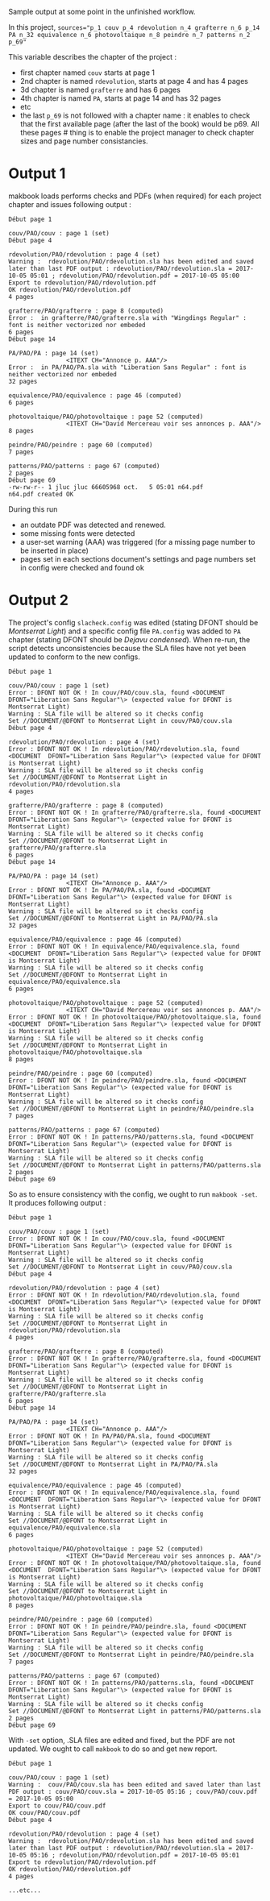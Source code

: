 
Sample output at some point in the unfinished workflow.

In this project,
`sources="p_1 couv p_4 rdevolution n_4 grafterre n_6 p_14 PA n_32 equivalence n_6 photovoltaique n_8 peindre n_7 patterns n_2 p_69"`

This variable describes the chapter of the project :
- first chapter named `couv` starts at page 1
- 2nd chapter is named `rdevolution`, starts at page 4 and has 4 pages
- 3d chapter is named `grafterre` and has 6 pages
- 4th chapter is named `PA`, starts at page 14 and has 32 pages 
- etc
- the last `p_69` is not followed with a chapter name : it enables to check that the first available page (after the last of the book) would be p69. 
All these pages # thing is to enable the project manager to check chapter sizes and page number consistancies.

# Output 1
makbook loads performs checks and PDFs (when required) for each project chapter and issues following output :

```
Début page 1

couv/PAO/couv : page 1 (set)
Début page 4

rdevolution/PAO/rdevolution : page 4 (set)
Warning :  rdevolution/PAO/rdevolution.sla has been edited and saved later than last PDF output : rdevolution/PAO/rdevolution.sla = 2017-10-05 05:01 ; rdevolution/PAO/rdevolution.pdf = 2017-10-05 05:00
Export to rdevolution/PAO/rdevolution.pdf
OK rdevolution/PAO/rdevolution.pdf
4 pages

grafterre/PAO/grafterre : page 8 (computed)
Error :  in grafterre/PAO/grafterre.sla with "Wingdings Regular" : font is neither vectorized nor embeded
6 pages
Début page 14

PA/PAO/PA : page 14 (set)
                <ITEXT CH="Annonce p. AAA"/>
Error :  in PA/PAO/PA.sla with "Liberation Sans Regular" : font is neither vectorized nor embeded
32 pages

equivalence/PAO/equivalence : page 46 (computed)
6 pages

photovoltaique/PAO/photovoltaique : page 52 (computed)
                <ITEXT CH="Da­vid Mer­ce­reau voir ses annonces p. AAA"/>
8 pages

peindre/PAO/peindre : page 60 (computed)
7 pages

patterns/PAO/patterns : page 67 (computed)
2 pages
Début page 69
-rw-rw-r-- 1 jluc jluc 66605968 oct.   5 05:01 n64.pdf
n64.pdf created OK
```
During this run
- an outdate PDF was detected and renewed.
- some missing fonts were detected
- a user-set warning (AAA) was triggered (for a missing page number to be inserted in place)
- pages set in each sections document's settings and page numbers set in config were checked and found ok

# Output 2

The project's config `slacheck.config` was edited (stating DFONT should be *Montserrat Light*) and a specific config file `PA.config` was added to `PA` chapter (stating DFONT should be *Dejavu condensed*).
When re-run, the script detects unconsistencies because the SLA files have not yet been updated to conform to the new configs.

```
Début page 1

couv/PAO/couv : page 1 (set)
Error : DFONT NOT OK ! In couv/PAO/couv.sla, found <DOCUMENT  DFONT="Liberation Sans Regular"\> (expected value for DFONT is Montserrat Light)
Warning : SLA file will be altered so it checks config
Set //DOCUMENT/@DFONT to Montserrat Light in couv/PAO/couv.sla
Début page 4

rdevolution/PAO/rdevolution : page 4 (set)
Error : DFONT NOT OK ! In rdevolution/PAO/rdevolution.sla, found <DOCUMENT  DFONT="Liberation Sans Regular"\> (expected value for DFONT is Montserrat Light)
Warning : SLA file will be altered so it checks config
Set //DOCUMENT/@DFONT to Montserrat Light in rdevolution/PAO/rdevolution.sla
4 pages

grafterre/PAO/grafterre : page 8 (computed)
Error : DFONT NOT OK ! In grafterre/PAO/grafterre.sla, found <DOCUMENT  DFONT="Liberation Sans Regular"\> (expected value for DFONT is Montserrat Light)
Warning : SLA file will be altered so it checks config
Set //DOCUMENT/@DFONT to Montserrat Light in grafterre/PAO/grafterre.sla
6 pages
Début page 14

PA/PAO/PA : page 14 (set)
                <ITEXT CH="Annonce p. AAA"/>
Error : DFONT NOT OK ! In PA/PAO/PA.sla, found <DOCUMENT  DFONT="Liberation Sans Regular"\> (expected value for DFONT is Montserrat Light)
Warning : SLA file will be altered so it checks config
Set //DOCUMENT/@DFONT to Montserrat Light in PA/PAO/PA.sla
32 pages

equivalence/PAO/equivalence : page 46 (computed)
Error : DFONT NOT OK ! In equivalence/PAO/equivalence.sla, found <DOCUMENT  DFONT="Liberation Sans Regular"\> (expected value for DFONT is Montserrat Light)
Warning : SLA file will be altered so it checks config
Set //DOCUMENT/@DFONT to Montserrat Light in equivalence/PAO/equivalence.sla
6 pages

photovoltaique/PAO/photovoltaique : page 52 (computed)
                <ITEXT CH="Da­vid Mer­ce­reau voir ses annonces p. AAA"/>
Error : DFONT NOT OK ! In photovoltaique/PAO/photovoltaique.sla, found <DOCUMENT  DFONT="Liberation Sans Regular"\> (expected value for DFONT is Montserrat Light)
Warning : SLA file will be altered so it checks config
Set //DOCUMENT/@DFONT to Montserrat Light in photovoltaique/PAO/photovoltaique.sla
8 pages

peindre/PAO/peindre : page 60 (computed)
Error : DFONT NOT OK ! In peindre/PAO/peindre.sla, found <DOCUMENT  DFONT="Liberation Sans Regular"\> (expected value for DFONT is Montserrat Light)
Warning : SLA file will be altered so it checks config
Set //DOCUMENT/@DFONT to Montserrat Light in peindre/PAO/peindre.sla
7 pages

patterns/PAO/patterns : page 67 (computed)
Error : DFONT NOT OK ! In patterns/PAO/patterns.sla, found <DOCUMENT  DFONT="Liberation Sans Regular"\> (expected value for DFONT is Montserrat Light)
Warning : SLA file will be altered so it checks config
Set //DOCUMENT/@DFONT to Montserrat Light in patterns/PAO/patterns.sla
2 pages
Début page 69
```

So as to ensure consistency with the config, we ought to run `makbook -set`. It produces following output :

```
Début page 1

couv/PAO/couv : page 1 (set)
Error : DFONT NOT OK ! In couv/PAO/couv.sla, found <DOCUMENT  DFONT="Liberation Sans Regular"\> (expected value for DFONT is Montserrat Light)
Warning : SLA file will be altered so it checks config
Set //DOCUMENT/@DFONT to Montserrat Light in couv/PAO/couv.sla
Début page 4

rdevolution/PAO/rdevolution : page 4 (set)
Error : DFONT NOT OK ! In rdevolution/PAO/rdevolution.sla, found <DOCUMENT  DFONT="Liberation Sans Regular"\> (expected value for DFONT is Montserrat Light)
Warning : SLA file will be altered so it checks config
Set //DOCUMENT/@DFONT to Montserrat Light in rdevolution/PAO/rdevolution.sla
4 pages

grafterre/PAO/grafterre : page 8 (computed)
Error : DFONT NOT OK ! In grafterre/PAO/grafterre.sla, found <DOCUMENT  DFONT="Liberation Sans Regular"\> (expected value for DFONT is Montserrat Light)
Warning : SLA file will be altered so it checks config
Set //DOCUMENT/@DFONT to Montserrat Light in grafterre/PAO/grafterre.sla
6 pages
Début page 14

PA/PAO/PA : page 14 (set)
                <ITEXT CH="Annonce p. AAA"/>
Error : DFONT NOT OK ! In PA/PAO/PA.sla, found <DOCUMENT  DFONT="Liberation Sans Regular"\> (expected value for DFONT is Montserrat Light)
Warning : SLA file will be altered so it checks config
Set //DOCUMENT/@DFONT to Montserrat Light in PA/PAO/PA.sla
32 pages

equivalence/PAO/equivalence : page 46 (computed)
Error : DFONT NOT OK ! In equivalence/PAO/equivalence.sla, found <DOCUMENT  DFONT="Liberation Sans Regular"\> (expected value for DFONT is Montserrat Light)
Warning : SLA file will be altered so it checks config
Set //DOCUMENT/@DFONT to Montserrat Light in equivalence/PAO/equivalence.sla
6 pages

photovoltaique/PAO/photovoltaique : page 52 (computed)
                <ITEXT CH="Da­vid Mer­ce­reau voir ses annonces p. AAA"/>
Error : DFONT NOT OK ! In photovoltaique/PAO/photovoltaique.sla, found <DOCUMENT  DFONT="Liberation Sans Regular"\> (expected value for DFONT is Montserrat Light)
Warning : SLA file will be altered so it checks config
Set //DOCUMENT/@DFONT to Montserrat Light in photovoltaique/PAO/photovoltaique.sla
8 pages

peindre/PAO/peindre : page 60 (computed)
Error : DFONT NOT OK ! In peindre/PAO/peindre.sla, found <DOCUMENT  DFONT="Liberation Sans Regular"\> (expected value for DFONT is Montserrat Light)
Warning : SLA file will be altered so it checks config
Set //DOCUMENT/@DFONT to Montserrat Light in peindre/PAO/peindre.sla
7 pages

patterns/PAO/patterns : page 67 (computed)
Error : DFONT NOT OK ! In patterns/PAO/patterns.sla, found <DOCUMENT  DFONT="Liberation Sans Regular"\> (expected value for DFONT is Montserrat Light)
Warning : SLA file will be altered so it checks config
Set //DOCUMENT/@DFONT to Montserrat Light in patterns/PAO/patterns.sla
2 pages
Début page 69
```

With `-set` option, .SLA files are edited and fixed, but the PDF are not updated.
We ought to call `makbook` to do so and get new report.

```
Début page 1

couv/PAO/couv : page 1 (set)
Warning :  couv/PAO/couv.sla has been edited and saved later than last PDF output : couv/PAO/couv.sla = 2017-10-05 05:16 ; couv/PAO/couv.pdf = 2017-10-05 05:00
Export to couv/PAO/couv.pdf
OK couv/PAO/couv.pdf
Début page 4

rdevolution/PAO/rdevolution : page 4 (set)
Warning :  rdevolution/PAO/rdevolution.sla has been edited and saved later than last PDF output : rdevolution/PAO/rdevolution.sla = 2017-10-05 05:16 ; rdevolution/PAO/rdevolution.pdf = 2017-10-05 05:01
Export to rdevolution/PAO/rdevolution.pdf
OK rdevolution/PAO/rdevolution.pdf
4 pages

...etc...
```
